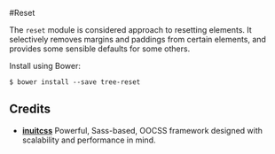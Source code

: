 #Reset

The `reset` module is considered approach to resetting elements. It selectively
removes margins and paddings from certain elements, and provides some sensible
defaults for some others.

Install using Bower:

    $ bower install --save tree-reset

## Credits

* **[inuitcss](https://github.com/inuitcss)** Powerful, Sass-based, OOCSS
framework designed with scalability and performance in mind.
